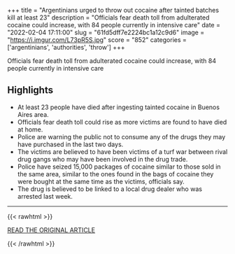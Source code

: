 +++
title = "Argentinians urged to throw out cocaine after tainted batches kill at least 23"
description = "Officials fear death toll from adulterated cocaine could increase, with 84 people currently in intensive care"
date = "2022-02-04 17:11:00"
slug = "61fd5dff7e2224bc1a12c9d6"
image = "https://i.imgur.com/L73pR5S.jpg"
score = "852"
categories = ['argentinians', 'authorities', 'throw']
+++

Officials fear death toll from adulterated cocaine could increase, with 84 people currently in intensive care

## Highlights

- At least 23 people have died after ingesting tainted cocaine in Buenos Aires area.
- Officials fear death toll could rise as more victims are found to have died at home.
- Police are warning the public not to consume any of the drugs they may have purchased in the last two days.
- The victims are believed to have been victims of a turf war between rival drug gangs who may have been involved in the drug trade.
- Police have seized 15,000 packages of cocaine similar to those sold in the same area, similar to the ones found in the bags of cocaine they were bought at the same time as the victims, officials say.
- The drug is believed to be linked to a local drug dealer who was arrested last week.

---

{{< rawhtml >}}
  <p class="article-category">
    <a target="_blank" href="https://www.theguardian.com/world/2022/feb/03/argentina-tainted-cocaine-deaths-officials">READ THE ORIGINAL ARTICLE</a>
  </p>
{{< /rawhtml >}}
